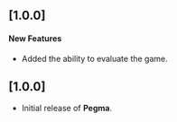 ## [1.0.0]

#### New Features
- Added the ability to evaluate the game.

## [1.0.0]

- Initial release of **Pegma**.